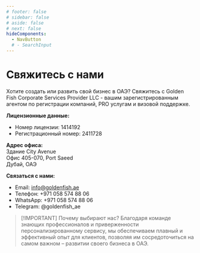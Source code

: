 ```yaml
---
# footer: false
# sidebar: false
# aside: false
# next: false
hideComponents:
  - NavButton
  # - SearchInput
---
```


<!-- <p>
  <img src="/img/Logo.avif" alt="логотип" width="100" height="100" style="margin-left: 50%;">
</p> -->

# Свяжитесь с нами

Хотите создать или развить свой бизнес в ОАЭ? Свяжитесь с Golden Fish Corporate Services Provider LLC - вашим зарегистрированным агентом по регистрации компаний, PRO услугам и визовой поддержке.

**Лицензионные данные:**

- Номер лицензии: 1414192
- Регистрационный номер: 2411728

**Адрес офиса:**  
Здание City Avenue  
Офис 405-070, Port Saeed  
Дубай, ОАЭ

**Связаться с нами:**

- Email: info@goldenfish.ae
- Телефон: +971 058 574 88 06
- WhatsApp: +971 058 574 88 06
- Telegram: @goldenfish_ae

<!-- WhatsApp us at [+971 058 574 88 06](https://wa.me/message/KDLD4FZVW7EUC1)
Telegram us at [@goldenfish_ae](https://t.me/goldenfish_ae) -->

> [!IMPORTANT] Почему выбирают нас?
> Благодаря команде знающих профессионалов и приверженности персонализированному сервису, мы обеспечиваем плавный и эффективный опыт для клиентов, позволяя им сосредоточиться на самом важном – развитии своего бизнеса в ОАЭ.

<ContactForm buttonText="Поговорить с экспертом" />
